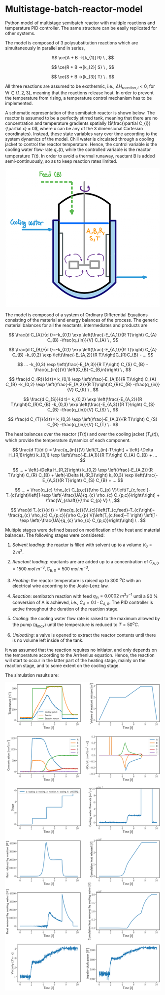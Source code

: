 # Multistage-batch-reactor-model
Python model of multistage semibatch reactor with multiple reactions and temperature PID controller. The same structure can be easily replicated for other systems.

The model is composed of 3 polysubstitution reactions which are simultaneously in parallel and in series,

$$ \ce{A + B ->[k_{1}] R} \ , $$

$$ \ce{R + B ->[k_{2}] S} \ , $$

$$ \ce{S + B ->[k_{3}] T} \ . $$

All three reactions are assumed to be exothermic, i.e., $\Delta H_{reaction,i} < 0$, for $\forall i \in \{ 1,2,3 \}$, meaning that the reactions release heat. In order to prevent the temperature from rising, a temperature control mechanism has to be implemented.

A schematic representation of the semibatch reactor is shown below. The reactor is assumed to be a perfectly stirred tank, meaning that there are no concentration and temperature gradients spatially ($\frac{\partial C_{i}}{\partial x} = 0$, where x can be any of the 3 dimensional Cartesian coordinates). Instead, these state variables vary over time according to the system dynamics of the model. Chill water is circulated through a cooling jacket to control the reactor temperature. Hence, the control variable is the cooling water flow-rate $q_{c} (t)$, while the controlled variable is the reactor temperature $T(t)$. In order to avoid a thermal runaway, reactant B is added semi-continuously, so as to keep reaction rates limited.

<p align="center">
    <img src = Semibatch_reactor.png width = "500" height = "450" >
</p>

The model is composed of a system of Ordinary Differential Equations consisting of the material and energy balances of the process. The generic material balances for all the reactants, intermediates and products are 

$$ \frac{d C_{A}}{d t}=-k_{0,1} \exp \left(\frac{-E_{A,1}}{R T}\right) C_{A} C_{B} -\frac{q_{in}}{V} C_{A} \ , $$

$$ \frac{d C_{B}}{d t}=-k_{0,1} \exp \left(\frac{-E_{A,1}}{R T}\right) C_{A} C_{B} -k_{0,2} \exp \left(\frac{-E_{A,2}}{R T}\right)C_{R}C_{B} - ... $$

$$ ... -k_{0,3} \exp \left(\frac{-E_{A,3}}{R T}\right) C_{S} C_{B} -\frac{q_{in}}{V} \left(C_{B}-C_{B,in}\right) \ , $$

$$ \frac{d C_{R}}{d t}= k_{0,1} \exp \left(\frac{-E_{A,1}}{R T}\right) C_{A} C_{B} -k_{0,2} \exp \left(\frac{-E_{A,2}}{R T}\right)C_{R}C_{B} -\frac{q_{in}}{V} C_{R} \ , $$

$$ \frac{d C_{S}}{d t}= k_{0,2} \exp \left(\frac{-E_{A,2}}{R T}\right)C_{R}C_{B} -k_{0,3} \exp \left(\frac{-E_{A,3}}{R T}\right) C_{S} C_{B} -\frac{q_{in}}{V} C_{S} \ , $$

$$ \frac{d C_{T}}{d t}= k_{0,3} \exp \left(\frac{-E_{A,3}}{R T}\right) C_{S} C_{B} -\frac{q_{in}}{V} C_{T} \ . $$

The heat balances over the reactor ($T(t)$) and over the cooling jacket ($T_c (t)$), which provide the temperature dynamics of each component.

$$ \frac{d T}{d t} = \frac{q_{in}}{V} \left(T_{in}-T\right) + \left(-\Delta H_{R,1}\right) k_{0,1} \exp \left(\frac{-E_{A,1}}{R T}\right) C_{A} C_{B} + ... $$

$$ ... + \left(-\Delta H_{R,2}\right) k_{0,2} \exp \left(\frac{-E_{A,2}}{R T}\right) C_{R} C_{B} + \left(-\Delta H_{R,3}\right) k_{0,3} \exp \left(\frac{-E_{A,3}}{R T}\right) C_{S} C_{B} + ... $$

$$ ... + \frac{q_{c} \rho_{c} C_{p,c}}{\rho C_{p} V}\left(T_{c,feed }-T_{c}\right)\left[1-\exp \left(-\frac{UA}{q_{c} \rho_{c} C_{p,c}}\right)\right] + \frac{W_{shaft}}{\rho C_{p} V} \ , $$

$$ \frac{d T_{c}}{d t} = \frac{q_{c}}{V_{c}}\left(T_{c,feed}-T_{c}\right)-\frac{q_{c} \rho_{c} C_{p,c}}{\rho C_{p} V}\left(T_{c,feed}-T \right) \left[1-\exp \left(-\frac{UA}{q_{c} \rho_{c} C_{p,c}}\right)\right] \ . $$

Multiple stages were defined based on modification of the heat and material balances. The following stages were considered:

1. *Solvent loading*: the reactor is filled with solvent up to a volume $V_{0} = 2 \ m^{3}$.

2. *Reactant loading*: reactants are are added up to a concentration of $C_{A,0} = 1500\ mol\ m^{-3}, C_{B,0} = 500\ mol\ m^{-3}$.

3. *Heating*: the reactor temperature is raised up to 300 $^{o}C$ with an electrical wire according to the Joule-Lenz law.

4. *Reaction*: semibatch reaction with feed $q_{in} = 0.0002 \ m^{3}s^{-1}$ until a 90 \% conversion of A is achieved, i.e., $C_{A} = 0.1 \cdot C_{A,0}$. The PID controller is active throughout the duration of the reaction stage.

5. *Cooling*: the cooling water flow rate is raised to the maximum allowed by the pump ($q_{max}$) until the temperature is reduced to $T = 50 ^{o}C$.

6. *Unloading*: a valve is opened to extract the reactor contents until there is no volume left inside of the tank.

It was assumed that the reaction requires no initiator, and only depends on the temperature according to the Arrhenius equation. Hence, the reaction will start to occur in the latter part of the heating stage, mainly on the reaction stage, and to some extent on the cooling stage.

The simulation results are:

<p align="center">
    <img src = Simulation_results.png width = "600" height = "1000" >
</p>
